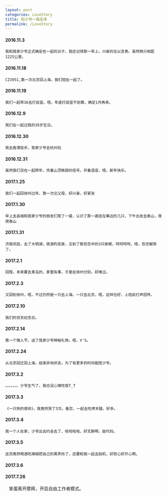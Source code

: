 ```yaml
---
layout: post
categories: LoveStory
title: 和少爷一路走来
permalink: /LoveStory
---
```


#### 2016.11.3
    我和我家少爷正式确定在一起的日子，我还记得那一早上，兴奋的无以言表。虽然两只相距1225公里。

#### 2016.11.18
    CZ3951,第一次北京回上海，我们抱在一起了。

#### 2016.11.19
    我们一起带16去打疫苗，唔，年底打疫苗不划算，确定1月再来。

#### 2016.12.9
    我们在一起过我的26岁生日。

#### 2016.12.30
    我去香港徒步，我家少爷去杭州玩

#### 2016.12.31
    虽然我们没在一起跨年，凭着山顶微弱的信号，开着语音，唔，新年快乐。

#### 2017.1.25
    我们一起回徐州过年，第一次见父母，好兴奋，好紧张

#### 2017.1.30
    早上去县城和我家少爷的朋友们聚了一餐，认识了那一直挂在嘴边的几只，下午出发去泰山，夜爬泰山

#### 2017.1.31
    济南闲逛，去了大明湖，夜游趵突泉，见到了那怨念中的3只泉眼，呵呵呵呵，唔，怨念解除了。

#### 2017.2.1
    回程，本来要去青岛的，家里有事，于是在徐州分别，好难过。

#### 2017.2.3
    又回到徐州，唔，不过仍然是一只去上海，一只去北京，唔，这样也好，上班前打声招呼。

#### 2017.2.10
    我们的百天纪念日。

#### 2017.2.14
    第一个情人节，送了我家少爷神秘礼物，唔，V'S。

#### 2017.2.24
    从北京回迁回上海，结束异地状态，为了有更多的时间能陪少爷。

#### 2017.3.2
    。。。。。。。少爷生气了，我也没心情吃饭T_T

#### 2017.3.3
    《一只狗的使命》，我竟然哭了3次。看完，一起去吃烤羊腿，好多。

#### 2017.3.4
    我一个人在家，少爷出去约会去了，哈哈哈哈，好无聊啊，敲代码。

#### 2017.3.5
    这货竟然喝酒吃辣椒把自己的胃弄伤了，还要和我一起去拍机，好担心好开心啊。

#### 2017.3.6

#### 2017.7.26
    笨蛋离开摩拜，开启自由工作者模式。
